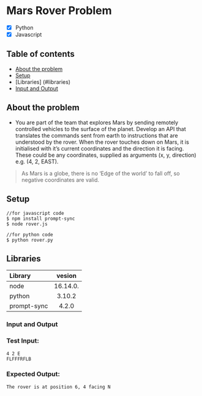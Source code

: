 # Mars Rover Problem

- [x] Python
- [x] Javascript

## Table of contents
* [About the problem](#About-the-problem)
* [Setup](#setup)
* [Libraries] (#libraries)
* [Input and Output](#input-and-output)
<!-- * [Code Architecture](#code-architecture) -->

## About the problem

- You are part of the team that explores Mars by sending remotely controlled vehicles to the surface of the planet. Develop an API that translates the commands sent from earth to instructions that are understood by the rover.
When the rover touches down on Mars, it is initialised with it’s current coordinates and the direction it is facing. These could be any coordinates, supplied as arguments (x, y, direction) e.g. (4, 2, EAST).

> As Mars is a globe, there is no ‘Edge of the world’ to fall off, so negative coordinates are valid.

## Setup
```
//for javascript code
$ npm install prompt-sync
$ node rover.js

//for python code
$ python rover.py
```
## Libraries

| Library |  vesion  |
| :------ | :------: |
| node  | 16.14.0. |
| python   |  3.10.2  |
| prompt-sync    |    4.2.0     |


### Input and Output

### Test Input:
```
4 2 E
FLFFFRFLB
```
### Expected Output:
```
The rover is at position 6, 4 facing N
```
